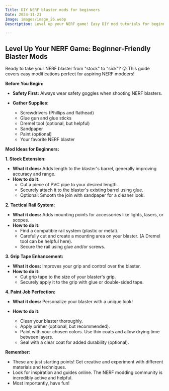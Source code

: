 ```yaml
---
Title: DIY NERF blaster mods for beginners
Date: 2024-11-21
Image: images/image_26.webp
Description: Level up your NERF game! Easy DIY mod tutorials for beginners to customize your blasters and dominate the battlefield.  Get creative with foam! 

---
```


## Level Up Your NERF Game: Beginner-Friendly Blaster Mods

Ready to take your NERF blaster from "stock" to "sick"? 😜  This guide covers easy modifications perfect for aspiring NERF modders! 

**Before You Begin:**
* **Safety First:**  Always wear safety goggles when shooting NERF blasters.
* **Gather Supplies:**  

    * Screwdrivers (Phillips and flathead)
    * Glue gun and glue sticks
    * Dremel tool (optional, but helpful)
    * Sandpaper
    * Paint (optional)
    *  Your favorite NERF blaster 

**Mod Ideas for Beginners:** 

**1. Stock Extension:**

* **What it does:** Adds length to the blaster's barrel, generally improving accuracy and range. 
* **How to do it:**
    * Cut a piece of PVC pipe to your desired length. 
    * Securely attach it to the blaster's existing barrel using glue.
    * Optional: Smooth the join with sandpaper for a cleaner look.

**2.  Tactical Rail System:**

* **What it does:** Adds mounting points for accessories like lights, lasers, or scopes.
* **How to do it:**
    * Find a compatible rail system (plastic or metal).
    * Carefully cut and create a mounting area on your blaster. (A Dremel tool can be helpful here).
    * Secure the rail using glue and/or screws.

**3.  Grip Tape Enhancement:**

* **What it does:** Improves your grip and control over the blaster. 
* **How to do it:**
    * Cut grip tape to the size of your blaster's grip. 
    * Securely apply it to the grip with glue or double-sided tape.

**4.  Paint Job Perfection:**

* **What it does:**  Personalize your blaster with a unique look!

* **How to do it:**
    * Clean your blaster thoroughly.
    * Apply primer (optional, but recommended). 
    * Paint with your chosen colors. Use thin coats and allow drying time between layers.
    * Seal with a clear coat for added durability (optional).

 **Remember:** 

*  These are just starting points! Get creative and experiment with different materials and techniques.
* Look for inspiration and guides online. The NERF modding community is incredibly active and helpful.
* Most importantly, have fun!  


 
